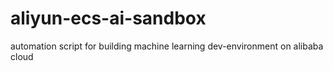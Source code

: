 # aliyun-ecs-ai-sandbox
automation script for building machine learning dev-environment on alibaba cloud

